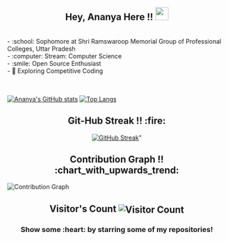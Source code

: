 <h2 align="center">Hey, Ananya Here !! <img src="https://raw.githubusercontent.com/MartinHeinz/MartinHeinz/master/wave.gif" width="30px"></h2>
<br>
  - :school: Sophomore at Shri Ramswaroop Memorial Group of Professional Colleges, Uttar Pradesh <br>
  - :computer: Stream: Computer Science<br>
  - :smile: Open Source Enthusiast<br>
  - 🤔 Exploring Competitive Coding <br>
<br>
<br>

[![Ananya's GitHub stats](https://github-readme-stats.vercel.app/api?username=Ananya-Misra&show_icons=true&title_color=ffffff&icon_color=bb2acf&text_color=ffffff&bg_color=151515)](https://github.com/Ananya-Misra/github-readme-stats)
[![Top Langs](https://github-readme-stats.vercel.app/api/top-langs/?username=Ananya-Misra&layout=compact&title_color=ffffff&icon_color=bb2acf&text_color=ffffff&bg_color=151515)](https://github.com/Ananya-Misra/github-readme-stats)
<div align="center">
<h2 align="center">Git-Hub Streak !! :fire:</h2> 

[![GitHub Streak](https://github-readme-streak-stats.herokuapp.com/?user=Ananya-Misra&theme=dark&ring=bb2acf&fire=bb2acf&currStreakLabel=bb2acf)](https://git.io/streak-stats)" 
  </div>

   <h2 align="center"> Contribution Graph !! :chart_with_upwards_trend: </h2>
   <img src="https://activity-graph.herokuapp.com/graph?username=Ananya-Misra&point=ffffff&line=bb2acf&color=bb2acf&bg_color=151515" alt="Contribution Graph" align="center" />
<h2 align="center">Visitor's Count <img align="center" src="https://profile-counter.glitch.me/Ananya-Misra/count.svg" alt="Visitor Count" /></h2>
<h3 align="center">Show some :heart: by starring some of my repositories! </h3>
